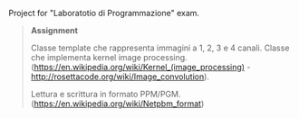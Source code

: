 Project for "Laboratotio di Programmazione" exam.
>**Assignment**
>
> Classe template che rappresenta immagini a 1, 2, 3 e 4 canali. Classe che implementa kernel image processing. (https://en.wikipedia.org/wiki/Kernel_(image_processing) - http://rosettacode.org/wiki/Image_convolution).
>
>Lettura e scrittura in formato PPM/PGM. (https://en.wikipedia.org/wiki/Netpbm_format)
